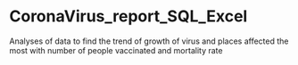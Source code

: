 # CoronaVirus_report_SQL_Excel
Analyses of data to find the trend of growth of virus and places affected the most with number of people vaccinated and mortality rate
